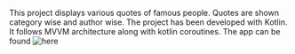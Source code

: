 This project displays various quotes of famous people. Quotes are shown category wise and author wise. The project has been developed with Kotlin.
It follows MVVM architecture along with kotlin coroutines.
The app can be found ![here](https://play.google.com/store/apps/details?id=com.appwiz.quoteshub)

